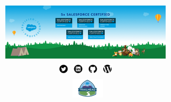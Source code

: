 <p align="center">
  <img src="https://raw.githubusercontent.com/salesforceHarding/salesforceHarding/master/images/readme_header.png" title="salesforceHarding's Certifications">
</p>

<p align='center'>
  <a href="https://twitter.com/sforceHarding"><img height="30" src="https://raw.githubusercontent.com/salesforceHarding/salesforceHarding/master/icons/twitter.png?raw=true"></a>
  &nbsp;&nbsp;
  <a href="https://www.linkedin.com/in/salesforceharding/"><img height="30" src="https://raw.githubusercontent.com/salesforceHarding/salesforceHarding/master/icons/linkedin.png?raw=true"></a>
  &nbsp;&nbsp;
  <a href="https://github.com/salesforceHarding"><img height="30" src="https://raw.githubusercontent.com/salesforceHarding/salesforceHarding/master/icons/github.png"></a>
  &nbsp;&nbsp;
  <a href="https://salesforceharding.com/"><img height="30" src="https://raw.githubusercontent.com/salesforceHarding/salesforceHarding/master/icons/wordpress.png"></a>
</p>
<p align='center'>
  &nbsp;&nbsp;
  <a href="https://trailblazer.me/id/salesforceharding"><img height="60" src="https://raw.githubusercontent.com/salesforceHarding/salesforceHarding/master/icons/trailhead.png"></a>
</p>

